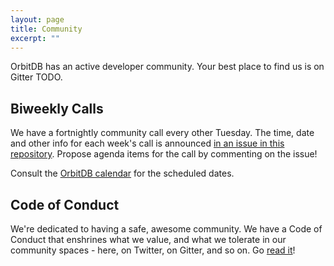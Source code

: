```yaml
---
layout: page
title: Community
excerpt: ""
---
```


OrbitDB has an active developer community. Your best place to find us is on Gitter TODO.

## Biweekly Calls

We have a fortnightly community call every other Tuesday. The time, date and other info for each week's call is announced [in an issue in this repository](/issues). Propose agenda items for the call by commenting on the issue!

Consult the [OrbitDB calendar](https://calendar.google.com/calendar/embed?src=orbitdb.org_olkqirjqok6ptbn6p1pekvd2go%40group.calendar.google.com) for the scheduled dates.

## Code of Conduct

We're dedicated to having a safe, awesome community. We have a Code of Conduct that enshrines what we value, and what we tolerate in our community spaces - here, on Twitter, on Gitter, and so on. Go [read it](https://github.com/orbitdb/welcome/blob/master/CODE_OF_CONDUCT.md)!
